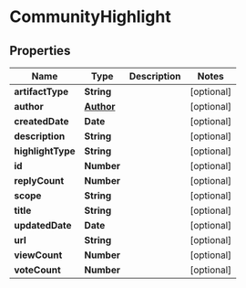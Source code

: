 # CommunityHighlight

## Properties
Name | Type | Description | Notes
------------ | ------------- | ------------- | -------------
**artifactType** | **String** |  | [optional] 
**author** | [**Author**](Author.md) |  | [optional] 
**createdDate** | **Date** |  | [optional] 
**description** | **String** |  | [optional] 
**highlightType** | **String** |  | [optional] 
**id** | **Number** |  | [optional] 
**replyCount** | **Number** |  | [optional] 
**scope** | **String** |  | [optional] 
**title** | **String** |  | [optional] 
**updatedDate** | **Date** |  | [optional] 
**url** | **String** |  | [optional] 
**viewCount** | **Number** |  | [optional] 
**voteCount** | **Number** |  | [optional] 
